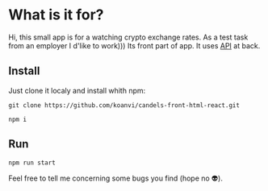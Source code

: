 # What is it for?
Hi, this small app is for a watching crypto exchange rates. As a test task from an employer I d'like to work)))
Its front part of app. It uses [API](https://github.com/koanvi/candels-api) at back.

## Install

Just clone it localy and install whith npm:

```
git clone https://github.com/koanvi/candels-front-html-react.git
```
```
npm i
```
## Run
```
npm run start
```

Feel free to tell me concerning some bugs you find (hope no 👽).
